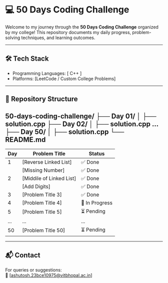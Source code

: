 # 💻 50 Days Coding Challenge 

Welcome to my journey through the **50 Days Coding Challenge** organized by my college! This repository documents my daily progress, problem-solving techniques, and learning outcomes.

---

## 🛠️ Tech Stack

- Programming Languages: [ C++ ] 
- Platforms: [LeetCode / Custom College Problems]

---

## 📂 Repository Structure

50-days-coding-challenge/
├── Day 01/
│ ├── solution.cpp
├── Day 02/
│ ├── solution.cpp
...
├── Day 50/
│ ├── solution.cpp
└── README.md
---

| Day | Problem Title              | Status   |
|-----|----------------------------|----------|
| 1   | [Reverse Linked List]      | ✅ Done  |
      |  [Missing Number]          | ✅ Done  |
| 2   | [Middile of Linked List]   | ✅ Done  |
      | [Add Digits]               | ✅ Done  |
| 3   | [Problem Title 3]          | ✅ Done  |
| 4   | [Problem Title 4]          | 🔁 In Progress |
| 5   | [Problem Title 5]          | ⏳ Pending |
| ... | ...                        | ...      |
| 50  | [Problem Title 50]         | ⏳ Pending |

---

## 📬 Contact

For queries or suggestions:  
📧 [ashutosh.23bce10975@vitbhopal.ac.in]  
